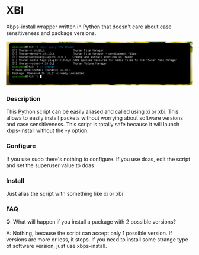 # XBI
Xbps-install wrapper written in Python that doesn't care about case sensitiveness and package versions.

![xbi](https://raw.githubusercontent.com/Sbatushe/xbi/main/Istantanea_2021-11-12_13-31-56.png)

### Description
This Python script can be easily aliased and called using xi or xbi. This allows to easily install packets without worrying about software versions and case sensitiveness. This script is totally safe because it will launch xbps-install without the -y option.

### Configure
If you use sudo there's nothing to configure. If you use doas, edit the script and set the superuser value to doas

### Install
Just alias the script with something like xi or xbi

### FAQ
Q: What will happen if you install a package with 2 possible versions?

A: Nothing, because the script can accept only 1 possible version. If versions are more or less, it stops. If you need to install some strange type of software version, just use xbps-install.
